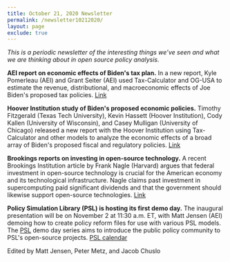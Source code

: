 ```yaml
---
title: October 21, 2020 Newsletter
permalink: /newsletter10212020/
layout: page
exclude: true
---
```

*This is a periodic newsletter of the interesting things we’ve seen and what we are thinking about in open source policy analysis.*

**AEI report on economic effects of Biden's tax plan.** In a new
report, Kyle Pomerleau (AEI) and Grant Seiter (AEI) used Tax-Calculator
and OG-USA to estimate the revenue, distributional, and macroeconomic
effects of Joe Biden's proposed tax policies.
[Link](https://www.aei.org/research-products/report/an-analysis-of-joe-bidens-tax-proposals-october-2020-update/)

**Hoover Institution study of Biden's proposed economic policies.**
Timothy Fitzgerald (Texas Tech University), Kevin Hassett (Hoover
Institution), Cody Kallen (University of Wisconsin), and Casey Mulligan
(University of Chicago) released a new report with the Hoover
Institution using Tax-Calculator and other models to analyze the
economic effects of a broad array of Biden's proposed fiscal and
regulatory policies.
[Link](https://www.hoover.org/sites/default/files/research/docs/president_bidens_economic_agenda_hassett.pdf)

**Brookings reports on investing in open-source technology.** A recent
Brookings Institution article by Frank Nagle (Harvard) argues that
federal investment in open-source technology is crucial for the American
economy and its technological infrastructure. Nagle claims past
investment in supercomputing paid significant dividends and that the
government should likewise support open-source technologies.
[Link](https://www.brookings.edu/techstream/why-congress-should-invest-in-open-source-software/#cancel)

**Policy Simulation Library (PSL) is hosting its first demo day.** The
inaugural presentation will be on November 2 at 11:30 a.m. ET, with Matt
Jensen (AEI) demoing how to create policy reform files for use with
various PSL models. The [PSL](http://pslmodels.org/) demo day
series aims to introduce the public policy community to PSL's
open-source projects. [PSL
calendar](https://htmlpreview.github.io/?https://github.com/Peter-Metz/PSL-Core/blob/featured/events.html)

Edited by Matt Jensen, Peter Metz, and Jacob Chuslo


<br>

<script style="margin-left:-35px" src="//hello.aei.org/js/forms2/js/forms2.min.js"></script>
<form style="margin-left:-35px" id="mktoForm_1256"></form>
<script style="margin-left:-35px" >MktoForms2.loadForm("//app-sj19.marketo.com", "475-PBQ-971", 1256);</script>
